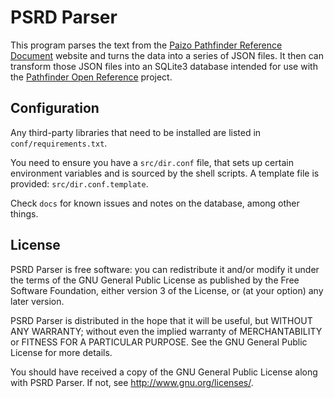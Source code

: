 # PSRD Parser
This program parses the text from the [Paizo Pathfinder Reference Document](http://paizo.com/pathfinderRPG/prd/) website and turns the data into a series of JSON files.  It then can transform those JSON files into an SQLite3 database intended for use with the [Pathfinder Open Reference](https://github.com/devonjones/PathfinderOpenReference) project.

## Configuration

Any third-party libraries that need to be installed are listed in ```conf/requirements.txt```.

You need to ensure you have a ```src/dir.conf``` file, that sets up certain environment variables and is sourced by the shell scripts. A template file is provided: ```src/dir.conf.template```.

Check ```docs``` for known issues and notes on the database, among other things.

## License
PSRD Parser is free software: you can redistribute it and/or modify it under the terms of the GNU General Public License as published by the Free Software Foundation, either version 3 of the License, or (at your option) any later version.

PSRD Parser is distributed in the hope that it will be useful, but WITHOUT ANY WARRANTY; without even the implied warranty of MERCHANTABILITY or FITNESS FOR A PARTICULAR PURPOSE. See the GNU General Public License for more details.

You should have received a copy of the GNU General Public License along with PSRD Parser. If not, see <http://www.gnu.org/licenses/>.
